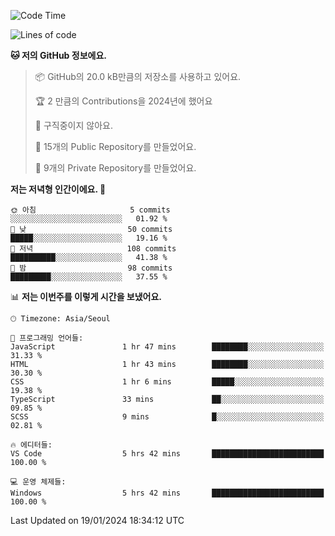   <!--START_SECTION:waka-->
![Code Time](http://img.shields.io/badge/Code%20Time-336%20hrs%2056%20mins-blue)

![Lines of code](https://img.shields.io/badge/%EC%A0%80%EB%8A%94%20%EC%97%AC%ED%83%9C%EA%B9%8C%EC%A7%80%20-178.2%20thousand%20%EC%A4%84%EC%9D%98%20%EC%BD%94%EB%93%9C%EB%A5%BC%20%EC%9E%91%EC%84%B1%ED%96%88%EC%96%B4%EC%9A%94.-blue)

**🐱 저의 GitHub 정보에요.** 

> 📦 GitHub의 20.0 kB만큼의 저장소를 사용하고 있어요. 
 > 
> 🏆 2 만큼의 Contributions을 2024년에 했어요
 > 
> 🚫 구직중이지 않아요.
 > 
> 📜 15개의 Public Repository를 만들었어요. 
 > 
> 🔑 9개의 Private Repository를 만들었어요. 
 > 
**저는 저녁형 인간이에요. 🦉** 

```text
🌞 아침                     5 commits           ░░░░░░░░░░░░░░░░░░░░░░░░░   01.92 % 
🌆 낮　                     50 commits          █████░░░░░░░░░░░░░░░░░░░░   19.16 % 
🌃 저녁                     108 commits         ██████████░░░░░░░░░░░░░░░   41.38 % 
🌙 밤　                     98 commits          █████████░░░░░░░░░░░░░░░░   37.55 % 
```


📊 **저는 이번주를 이렇게 시간을 보냈어요.** 

```text
🕑︎ Timezone: Asia/Seoul

💬 프로그래밍 언어들: 
JavaScript               1 hr 47 mins        ████████░░░░░░░░░░░░░░░░░   31.33 % 
HTML                     1 hr 43 mins        ████████░░░░░░░░░░░░░░░░░   30.30 % 
CSS                      1 hr 6 mins         █████░░░░░░░░░░░░░░░░░░░░   19.38 % 
TypeScript               33 mins             ██░░░░░░░░░░░░░░░░░░░░░░░   09.85 % 
SCSS                     9 mins              █░░░░░░░░░░░░░░░░░░░░░░░░   02.81 % 

🔥 에디터들: 
VS Code                  5 hrs 42 mins       █████████████████████████   100.00 % 

💻 운영 체제들: 
Windows                  5 hrs 42 mins       █████████████████████████   100.00 % 
```


 Last Updated on 19/01/2024 18:34:12 UTC
<!--END_SECTION:waka-->
